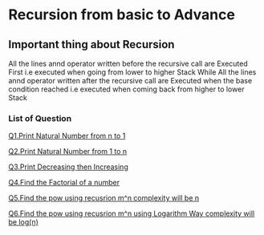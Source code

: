 # Recursion from basic to Advance 


## Important thing about Recursion
All the lines annd operator written before the recursive call are Executed First i.e executed when going from lower to higher Stack
While All the lines annd operator written after the recursive call are Executed when the base condition reached i.e executed when coming back from higher to lower Stack

### List of Question

[Q1.Print Natural Number from n to 1](./Questions/naturalNumber.java)

[Q2.Print Natural Number from 1 to n](./Questions/natIncreasing.java)

[Q3.Print Decreasing then Increasing](./Questions/incDec.java)

[Q4.Find the Factorial of a number](./Questions/fact.java)

[Q5.Find the pow using recusrion m^n complexity will be n](./Questions/pow.java)

[Q6.Find the pow using recusrion m^n using Logarithm Way complexity will be log(n)](./Questions/powLog.java)


